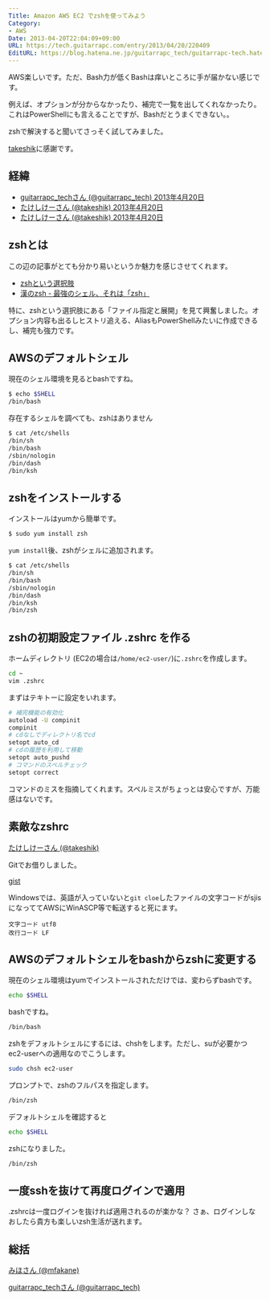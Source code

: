 ```yaml
---
Title: Amazon AWS EC2 でzshを使ってみよう
Category:
- AWS
Date: 2013-04-20T22:04:09+09:00
URL: https://tech.guitarrapc.com/entry/2013/04/20/220409
EditURL: https://blog.hatena.ne.jp/guitarrapc_tech/guitarrapc-tech.hatenablog.com/atom/entry/6802418398340691091
---
```


<!--
Date: 2013-04-20T22:04:09+09:00
URL: https://tech.guitarrapc.com/entry/2013/04/20/220409
-->

AWS楽しいです。ただ、Bash力が低くBashは痒いところに手が届かない感じです。

例えば、オプションが分からなかったり、補完で一覧を出してくれなかったり。これはPowerShellにも言えることですが、Bashだとうまくできない。。

zshで解決すると聞いてさっそく試してみました。

[takeshik](https://twitter.com/takeshik)に感謝です。

## 経緯

* [guitarrapc_techさん (@guitarrapc_tech) 2013年4月20日](https://twitter.com/guitarrapc_tech/status/325703009923371012)
* [たけしけーさん (@takeshik) 2013年4月20日](https://twitter.com/takeshik/status/325705218417369088)
* [たけしけーさん (@takeshik) 2013年4月20日](https://twitter.com/takeshik/status/325709075235098625)

## zshとは

この辺の記事がとても分かり易いというか魅力を感じさせてくれます。

* [zshという選択肢](http://www.slideshare.net/manaten/zsh-16363242)
* [漢のzsh - 最強のシェル、それは「zsh」](http://news.mynavi.jp/column/zsh/001/index.html)

特に、zshという選択肢にある「ファイル指定と展開」を見て興奮しました。オプション内容も出るしヒストリ追える、AliasもPowerShellみたいに作成できるし、補完も強力です。

## AWSのデフォルトシェル

現在のシェル環境を見るとbashですね。

```sh
$ echo $SHELL
/bin/bash
```


存在するシェルを調べても、zshはありません

```sh
$ cat /etc/shells
/bin/sh
/bin/bash
/sbin/nologin
/bin/dash
/bin/ksh
```


## zshをインストールする

インストールはyumから簡単です。

```sh
$ sudo yum install zsh
```

`yum install`後、zshがシェルに追加されます。

```sh
$ cat /etc/shells
/bin/sh
/bin/bash
/sbin/nologin
/bin/dash
/bin/ksh
/bin/zsh
```

## zshの初期設定ファイル .zshrc を作る

ホームディレクトリ (EC2の場合は`/home/ec2-user/`)に`.zshrc`を作成します。

```sh
cd ~
vim .zshrc
```


まずはテキトーに設定をいれます。

```sh
# 補完機能の有効化
autoload -U compinit
compinit
# cdなしでディレクトリ名でcd
setopt auto_cd
# cdの履歴を利用して移動
setopt auto_pushd
# コマンドのスペルチェック
setopt correct
```

コマンドのミスを指摘してくれます。スペルミスがちょっとは安心ですが、万能感はないです。

## 素敵なzshrc

[たけしけーさん (@takeshik)](https://twitter.com/takeshik/status/325716325060194304)

Gitでお借りしました。

[gist](https://github.com/takeshik/configurations/blob/master/zsh/zshrc)

Windowsでは、英語が入っていないと`git cloe`したファイルの文字コードがsjisになっててAWSにWinASCP等で転送すると死にます。

```
文字コード utf8
改行コード LF
```

## AWSのデフォルトシェルをbashからzshに変更する

現在のシェル環境はyumでインストールされただけでは、変わらずbashです。

```sh
echo $SHELL
```

bashですね。

```sh
/bin/bash
```

zshをデフォルトシェルにするには、chshをします。ただし、suが必要かつec2-userへの適用なのでこうします。

```sh
sudo chsh ec2-user
```

プロンプトで、zshのフルパスを指定します。
```sh
/bin/zsh
```

デフォルトシェルを確認すると
```sh
echo $SHELL
```

zshになりました。
```sh
/bin/zsh
```

## 一度sshを抜けて再度ログインで適用

.zshrcは一度ログインを抜ければ適用されるのが楽かな？ さぁ、ログインしなおしたら貴方も楽しいzsh生活が送れます。

## 総括

[みほさん (@mfakane)](https://twitter.com/mfakane/status/325713948852772865)

[guitarrapc_techさん (@guitarrapc_tech)](https://twitter.com/guitarrapc_tech/status/325714042851299331)
